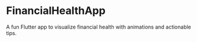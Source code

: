 # FinancialHealthApp
A fun Flutter app to visualize financial health with animations and actionable tips.
